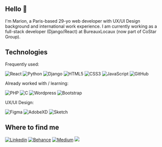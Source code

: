 ## Hello 👋

I'm Marion, a Paris-based 29-yo web developer with UX/UI Design background and international work experience.
I am currently working as a full-stack developer (Django/React) at BureauxLocaux (now part of CoStar Group).


## Technologies

Frequently used:

![React](https://img.shields.io/badge/-React-black?style=flat-square&logo=react)
![Python](https://img.shields.io/badge/-Python-yellow?style=flat-square&logo=Python)
![Django](https://img.shields.io/badge/-django-black?style=flat-square&logo=django)
![HTML5](https://img.shields.io/badge/-HTML5-E34F26?style=flat-square&logo=html5&logoColor=white)
![CSS3](https://img.shields.io/badge/-CSS3-1572B6?style=flat-square&logo=css3)
![JavaScript](https://img.shields.io/badge/-JavaScript-black?style=flat-square&logo=javascript)
![GitHub](https://img.shields.io/badge/-GitHub-181717?style=flat-square&logo=github)

Already worked with / learning:

![PHP](https://img.shields.io/badge/-PHP-darkblue?style=flat-square&logo=php)
![C](https://img.shields.io/badge/-C-black?style=flat-square&logo=C)
![Wordpress](https://img.shields.io/badge/WordPress-0077B5?style=flat-square&logo=wordpress&logoColor=white)
![Bootstrap](https://img.shields.io/badge/-Bootstrap-purple?style=flat-square&logo=bootstrap)


UX/UI Design:

![Figma](https://img.shields.io/badge/-Figma-F24E1E?style=flat-square&logo=figma&logoColor=white)
![AdobeXD](https://img.shields.io/badge/-Adobe_XD-FF61F6?style=flat-square&logo=adobe-xd&logoColor=black)
![Sketch](https://img.shields.io/badge/-Sketch-black??logoColor=yellow?style=flat-square&logo=Sketch)


 ## Where to find me
 
[![Linkedin](https://img.shields.io/badge/LinkedIn-0077B5?style=flat-square&logo=linkedin&logoColor=white)](https://www.linkedin.com/in/marionbonin/)
[![Behance](https://img.shields.io/badge/Behance-1100F7?style=flat-square&logo=behance&logoColor=white)](https://www.behance.net/marionbonin/)
[![Medium](https://img.shields.io/badge/Medium-black?style=flat-square&logo=Medium&logoColor=white)](https://medium.com/@marion.bonin)
<a href="mailto:marion.bonin04@gmail.com"><img src="https://img.shields.io/badge/Mail-%23DD0031.svg?&logo=gmail&logoColor=white"/></a>







